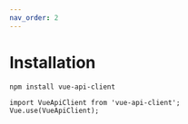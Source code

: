 ```yaml
---
nav_order: 2
---
```


# Installation

```
npm install vue-api-client
```

```
import VueApiClient from 'vue-api-client';
Vue.use(VueApiClient);
```